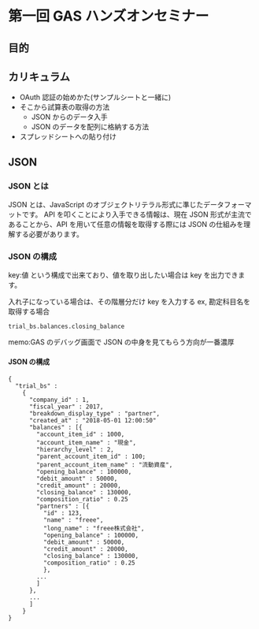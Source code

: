 # 第一回 GAS ハンズオンセミナー

## 目的

## カリキュラム

- OAuth 認証の始めかた(サンプルシートと一緒に)
- そこから試算表の取得の方法
  - JSON からのデータ入手
  - JSON のデータを配列に格納する方法
- スプレッドシートへの貼り付け

## JSON

### JSON とは

JSON とは、JavaScript のオブジェクトリテラル形式に準じたデータフォーマットです。
API を叩くことにより入手できる情報は、現在 JSON 形式が主流であることから、API を用いて任意の情報を取得する際には JSON の仕組みを理解する必要があります。

### JSON の構成

key:値
という構成で出来ており、値を取り出したい場合は key を出力できます。

入れ子になっている場合は、その階層分だけ key を入力する
ex, 勘定科目名を取得する場合

```
trial_bs.balances.closing_balance
```

memo:GAS のデバッグ画面で JSON の中身を見てもらう方向が一番濃厚

#### JSON の構成

```
{
  "trial_bs" :
    {
      "company_id" : 1,
      "fiscal_year" : 2017,
      "breakdown_display_type" : "partner",
      "created_at" : "2018-05-01 12:00:50"
      "balances" : [{
        "account_item_id" : 1000,
        "account_item_name" : "現金",
        "hierarchy_level" : 2,
        "parent_account_item_id" : 100;
        "parent_account_item_name" : "流動資産",
        "opening_balance" : 100000,
        "debit_amount" : 50000,
        "credit_amount" : 20000,
        "closing_balance" : 130000,
        "composition_ratio" : 0.25
        "partners" : [{
          "id" : 123,
          "name" : "freee",
          "long_name" : "freee株式会社",
          "opening_balance" : 100000,
          "debit_amount" : 50000,
          "credit_amount" : 20000,
          "closing_balance" : 130000,
          "composition_ratio" : 0.25
          },
        ...
        ]
      },
      ...
      ]
    }
}
```
